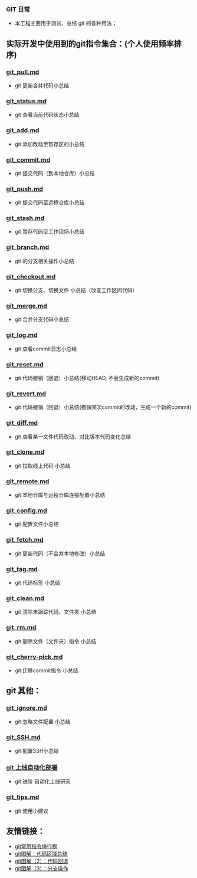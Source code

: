 ### GIT 日常

* 本工程主要用于测试、总结 git 的各种用法；

## 实际开发中使用到的git指令集合：(个人使用频率排序)
### [git_pull.md](https://github.com/wteam-xq/testGit/blob/master/learn_log/git_pull.md)
* git 更新合并代码小总结

### [git_status.md](https://github.com/wteam-xq/testGit/blob/master/learn_log/git_status.md)   
* git 查看当前代码状态小总结

### [git_add.md](https://github.com/wteam-xq/testGit/blob/master/learn_log/git_add.md)
* git 添加改动至暂存区的小总结

### [git_commit.md](https://github.com/wteam-xq/testGit/blob/master/learn_log/git_commit.md)   
* git 提交代码（到本地仓库）小总结

### [git_push.md](https://github.com/wteam-xq/testGit/blob/master/learn_log/git_push.md)   
* git 提交代码至远程仓库小总结

### [git_stash.md](https://github.com/wteam-xq/testGit/blob/master/learn_log/git_stash.md)   
* git 暂存代码至工作现场小总结

### [git_branch.md](https://github.com/wteam-xq/testGit/blob/master/learn_log/git_branch.md)   
* git 的分支相关操作小总结

### [git_checkout.md](https://github.com/wteam-xq/testGit/blob/master/learn_log/git_checkout.md)   
* git 切换分支、切换文件 小总结（改变工作区间代码）

### [git_merge.md](https://github.com/wteam-xq/testGit/blob/master/learn_log/git_merge.md)   
* git 合并分支代码小总结

### [git_log.md](https://github.com/wteam-xq/testGit/blob/master/learn_log/git_log.md)
* git 查看commit日志小总结

### [git_reset.md](https://github.com/wteam-xq/testGit/blob/master/learn_log/git_reset.md)
* git 代码撤销（回退）小总结(移动HEAD, 不会生成新的commit)

### [git_revert.md](https://github.com/wteam-xq/testGit/blob/master/learn_log/git_revert.md)   
* git 代码撤销（回退）小总结(撤销某次commit的改动，生成一个新的commit)

### [git_diff.md](https://github.com/wteam-xq/testGit/blob/master/learn_log/git_diff.md)
* git 查看某一文件代码改动、对比版本代码变化总结

### [git_clone.md](https://github.com/wteam-xq/testGit/blob/master/learn_log/git_clone.md)   
* git 拉取线上代码 小总结

### [git_remote.md](https://github.com/wteam-xq/testGit/blob/master/learn_log/git_remote.md)   
* git 本地仓库与远程仓库连接配置小总结

### [git_config.md](https://github.com/wteam-xq/testGit/blob/master/learn_log/git_config.md)   
* git 配置文件小总结

### [git_fetch.md](https://github.com/wteam-xq/testGit/blob/master/learn_log/git_fetch.md)   
* git 更新代码（不合并本地修改）小总结

### [git_tag.md](https://github.com/wteam-xq/testGit/blob/master/learn_log/git_tag.md)   
* git 代码标签 小总结

### [git_clean.md](https://github.com/wteam-xq/testGit/blob/master/learn_log/git_clean.md)   
* git 清除未跟踪代码、文件夹 小总结

### [git_rm.md](https://github.com/wteam-xq/testGit/blob/master/learn_log/git_rm.md)   
* git 删除文件（文件夹）指令 小总结

### [git_cherry-pick.md](https://github.com/wteam-xq/testGit/blob/master/learn_log/git_cherry-pick.md)   
* git 迁移commit指令 小总结


## git 其他：
### [git_ignore.md](https://github.com/wteam-xq/testGit/blob/master/learn_log/git_ignore.md)   
* git 忽略文件配置 小总结

### [git_SSH.md](https://github.com/wteam-xq/testGit/blob/master/learn_log/git_SSH.md)   
* git 配置SSH小总结

### [git 上线自动化部署](https://github.com/wteam-xq/testGit/blob/master/practice_log.md)
* git 进阶 自动化上线研究

### [git_tips.md](https://github.com/wteam-xq/testGit/blob/master/learn_log/git_tips.md)   
* git 使用小建议

## 友情链接：
* [git常用指令排行榜](http://www.kancloud.cn/wteamxq/git_rank/276484)
* [git图解：代码区域总结](https://zhuanlan.zhihu.com/p/20175919)
* [git图解（2）：代码回退](https://zhuanlan.zhihu.com/p/22734098)
* [git图解（3）：分支操作](https://zhuanlan.zhihu.com/p/25426071)
